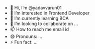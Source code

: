 - 👋 Hi, I’m @yadavvarun01
- 👀 I’m interested in Frontend Developer
- 🌱 I’m currently learning BCA 
- 💞️ I’m looking to collaborate on ...
- 📫 How to reach me email id
- 😄 Pronouns: ...
- ⚡ Fun fact: ...

<!---
yadavvarun01/yadavvarun01 is a ✨ special ✨ repository because its `README.md` (this file) appears on your GitHub profile.
You can click the Preview link to take a look at your changes.
--->
